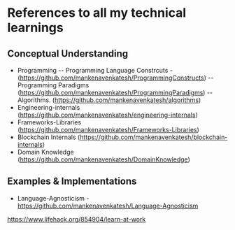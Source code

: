 # References to all my technical learnings

## Conceptual Understanding
- Programming 
-- Programming Language Constrcuts - (https://github.com/mankenavenkatesh/ProgrammingConstructs)
-- Programming Paradigms (https://github.com/mankenavenkatesh/ProgrammingParadigms)
-- Algorithms. (https://github.com/mankenavenkatesh/algorithms)
- Engineering-internals (https://github.com/mankenavenkatesh/engineering-internals)
- Frameworks-Libraries (https://github.com/mankenavenkatesh/Frameworks-Libraries)
- Blockchain Internals (https://github.com/mankenavenkatesh/blockchain-internals)
- Domain Knowledge (https://github.com/mankenavenkatesh/DomainKnowledge)
## Examples & Implementations
- Language-Agnosticism - https://github.com/mankenavenkatesh/Language-Agnosticism


https://www.lifehack.org/854904/learn-at-work

